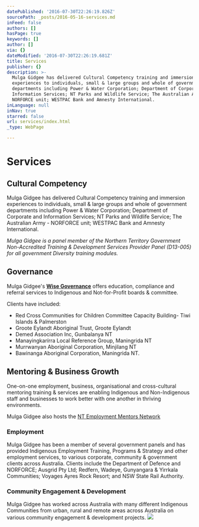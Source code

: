 ```yaml
---
datePublished: '2016-07-30T22:26:19.826Z'
sourcePath: _posts/2016-05-16-services.md
inFeed: false
authors: []
hasPage: true
keywords: []
author: []
via: {}
dateModified: '2016-07-30T22:26:19.681Z'
title: Services
publisher: {}
description: >-
  Mulga Gidgee has delivered Cultural Competency training and immersion
  experiences to individuals, small & large groups and whole of government
  departments including Power & Water Corporation; Department of Corporate and
  Information Services; NT Parks and Wildlife Service; The Australian Army -
  NORFORCE unit; WESTPAC Bank and Amnesty International.
inLanguage: null
inNav: true
starred: false
url: services/index.html
_type: WebPage

---
```

# Services

## Cultural Competency

Mulga Gidgee has delivered Cultural Competency training and immersion experiences to individuals, small & large groups and whole of government departments including Power & Water Corporation; Department of Corporate and Information Services; NT Parks and Wildlife Service; The Australian Army - NORFORCE unit; WESTPAC Bank and Amnesty International.

_Mulga Gidgee is a panel member of the Northern Territory Government Non-Accredited Training & Development Services Provider Panel (D13-005) for all government Diversity training modules._

## Governance

Mulga Gidgee's **[Wise Governance][0]** offers education, compliance and referral services to Indigenous and Not-for-Profit boards & committee.

Clients have included:

* Red Cross Communities for Children Committee Capacity Building- Tiwi Islands & Palmerston
* Groote Eylandt Aboriginal Trust, Groote Eylandt
* Demed Association Inc, Gunbalanya NT
* Manayingkarírra Local Reference Group, Maningrida NT
* Murrwanyan Aboriginal Corporation, Minjilang NT
* Bawinanga Aboriginal Corporation, Maningrida NT.

## Mentoring & Business Growth

One-on-one employment, business, organisational and cross-cultural mentoring training & services are enabling Indigenous and Non-Indigenous staff and businesses to work better with one another in thriving environments.

Mulga Gidgee also hosts the [NT Employment Mentors Network][1]

### Employment

Mulga Gidgee has been a member of several government panels and has provided Indigenous Employment Training, Programs & Strategy and other employment services, to various corporate, community & government clients across Australia. Clients include the Department of Defence and NORFORCE; Ausgrid Pty Ltd; Redfern, Wadeye, Gunyangara & Yirrkala Communities; Voyages Ayres Rock Resort; and NSW State Rail Authority.

### Community Engagement & Development

Mulga Gidgee has worked across Australia with many different Indigenous Communities from urban, rural and remote areas across Australia on various community engagement & development projects.
![](https://the-grid-user-content.s3-us-west-2.amazonaws.com/23615d0f-344e-4d6f-85fb-d5785793909c.jpg)

[0]: http://www.wisegovernance.com.au/
[1]: http://www.mentornt.net.au/